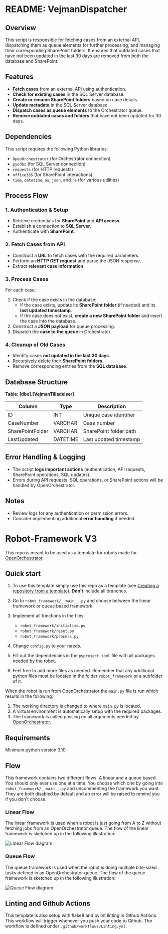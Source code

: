 # README: VejmanDispatcher

## Overview
This script is responsible for fetching cases from an external API, dispatching them as queue elements for further processing, and managing their corresponding SharePoint folders. It ensures that outdated cases that have not been updated in the last 30 days are removed from both the database and SharePoint.

## Features
- **Fetch cases** from an external API using authentication.
- **Check for existing cases** in the SQL Server database.
- **Create or rename SharePoint folders** based on case details.
- **Update metadata** in the SQL Server database.
- **Dispatch cases as queue elements** to the Orchestrator queue.
- **Remove outdated cases and folders** that have not been updated for 30 days.

## Dependencies
This script requires the following Python libraries:
- `OpenOrchestrator` (for Orchestrator connection)
- `pyodbc` (for SQL Server connection)
- `requests` (for HTTP requests)
- `office365` (for SharePoint interactions)
- `time`, `datetime`, `os`, `json`, and `re` (for various utilities)

## Process Flow
### 1. Authentication & Setup
- Retrieve credentials for **SharePoint** and **API access**.
- Establish a connection to **SQL Server**.
- Authenticate with **SharePoint**.

### 2. Fetch Cases from API
- Construct a **URL** to fetch cases with the required parameters.
- Perform an **HTTP GET request** and parse the JSON response.
- Extract **relevant case information**.

### 3. Process Cases
For each case:
1. Check if the case exists in the database:
   - If the case exists, update its **SharePoint folder** (if needed) and its **last updated timestamp**.
   - If the case does not exist, **create a new SharePoint folder** and insert the case into the database.
2. Construct a **JSON payload** for queue processing.
3. Dispatch the **case to the queue** in Orchestrator.

### 4. Cleanup of Old Cases
- Identify cases **not updated in the last 30 days**.
- Recursively delete their **SharePoint folders**.
- Remove corresponding entries from the **SQL database**.

## Database Structure
**Table: [dbo].[VejmanTilladelser]**

| Column          | Type  | Description |
|----------------|-------|-------------|
| ID            | INT   | Unique case identifier |
| CaseNumber    | VARCHAR | Case number |
| SharePointFolder | VARCHAR | SharePoint folder path |
| LastUpdated   | DATETIME | Last updated timestamp |

## Error Handling & Logging
- The script **logs important actions** (authentication, API requests, SharePoint operations, SQL updates).
- Errors during API requests, SQL operations, or SharePoint actions will be handled by OpenOrchestrator.

## Notes
- Review logs for any authentication or permission errors.
- Consider implementing additional **error handling** if needed.


# Robot-Framework V3

This repo is meant to be used as a template for robots made for [OpenOrchestrator](https://github.com/itk-dev-rpa/OpenOrchestrator).

## Quick start

1. To use this template simply use this repo as a template (see [Creating a repository from a template](https://docs.github.com/en/repositories/creating-and-managing-repositories/creating-a-repository-from-a-template)).
__Don't__ include all branches.

2. Go to `robot_framework/__main__.py` and choose between the linear framework or queue based framework.

3. Implement all functions in the files:
    * `robot_framework/initialize.py`
    * `robot_framework/reset.py`
    * `robot_framework/process.py`

4. Change `config.py` to your needs.

5. Fill out the dependencies in the `pyproject.toml` file with all packages needed by the robot.

6. Feel free to add more files as needed. Remember that any additional python files must
be located in the folder `robot_framework` or a subfolder of it.

When the robot is run from OpenOrchestrator the `main.py` file is run which results
in the following:
1. The working directory is changed to where `main.py` is located.
2. A virtual environment is automatically setup with the required packages.
3. The framework is called passing on all arguments needed by [OpenOrchestrator](https://github.com/itk-dev-rpa/OpenOrchestrator).

## Requirements
Minimum python version 3.10

## Flow

This framework contains two different flows: A linear and a queue based.
You should only ever use one at a time. You choose which one by going into `robot_framework/__main__.py`
and uncommenting the framework you want. They are both disabled by default and an error will be
raised to remind you if you don't choose.

### Linear Flow

The linear framework is used when a robot is just going from A to Z without fetching jobs from an
OpenOrchestrator queue.
The flow of the linear framework is sketched up in the following illustration:

![Linear Flow diagram](Robot-Framework.svg)

### Queue Flow

The queue framework is used when the robot is doing multiple bite-sized tasks defined in an
OpenOrchestrator queue.
The flow of the queue framework is sketched up in the following illustration:

![Queue Flow diagram](Robot-Queue-Framework.svg)

## Linting and Github Actions

This template is also setup with flake8 and pylint linting in Github Actions.
This workflow will trigger whenever you push your code to Github.
The workflow is defined under `.github/workflows/Linting.yml`.

